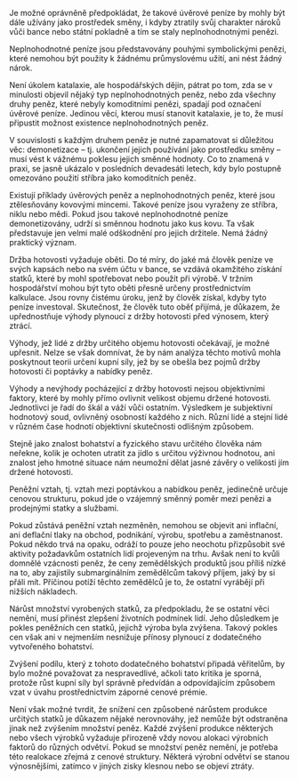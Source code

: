 Je možné oprávněně předpokládat, že takové úvěrové peníze by mohly být dále užívány jako prostředek směny, i kdyby ztratily svůj charakter nároků vůči bance nebo státní pokladně a tím se staly neplnohodnotnými penězi.

Neplnohodnotné peníze jsou představovány pouhými symbolickými penězi, které nemohou být použity k žádnému průmyslovému užití, ani nést žádný nárok.

Není úkolem katalaxie, ale hospodářských dějin, pátrat po tom, zda se v minulosti objevil nějaký typ neplnohodnotných peněz, nebo zda všechny druhy peněz, které nebyly komoditními penězi, spadají pod označení úvěrové peníze. Jedinou věcí, kterou musí stanovit katalaxie, je to, že musí připustit možnost existence neplnohodnotných peněz.

V souvislosti s každým druhem peněz je nutné zapamatovat si důležitou věc: demonetizace – tj. ukončení jejich používání jako prostředku směny – musí vést k vážnému poklesu jejich směnné hodnoty. Co to znamená v praxi, se jasně ukázalo v posledních devadesáti letech, kdy bylo postupně omezováno použití stříbra jako komoditních peněz.

Existují příklady úvěrových peněz a neplnohodnotných peněz, které jsou ztělesňovány kovovými mincemi. Takové peníze jsou vyraženy ze stříbra, niklu nebo mědi. Pokud jsou takové neplnohodnotné peníze demonetizovány, udrží si směnnou hodnotu jako kus kovu. Ta však představuje jen velmi malé odškodnění pro jejich držitele. Nemá žádný praktický význam.

Držba hotovosti vyžaduje oběti. Do té míry, do jaké má člověk peníze ve svých kapsách nebo na svém účtu v bance, se vzdává okamžitého získání statků, které by mohl spotřebovat nebo použít při výrobě. V tržním hospodářství mohou být tyto oběti přesně určeny prostřednictvím kalkulace. Jsou rovny čistému úroku, jenž by člověk získal, kdyby tyto peníze investoval. Skutečnost, že člověk tuto oběť přijímá, je důkazem, že upřednostňuje výhody plynoucí z držby hotovosti před výnosem, který ztrácí.

Výhody, jež lidé z držby určitého objemu hotovosti očekávají, je možné upřesnit. Nelze se však domnívat, že by nám analýza těchto motivů mohla poskytnout teorii určení kupní síly, jež by se obešla bez pojmů držby hotovosti či poptávky a nabídky peněz.

Výhody a nevýhody pocházející z držby hotovosti nejsou objektivními faktory, které by mohly přímo ovlivnit velikost objemu držené hotovosti. Jednotlivci je řadí do škál a váží vůči ostatním. Výsledkem je subjektivní hodnotový soud, ovlivněný osobností každého z nich. Různí lidé a stejní lidé v různém čase hodnotí objektivní skutečnosti odlišným způsobem.

Stejně jako znalost bohatství a fyzického stavu určitého člověka nám neřekne, kolik je ochoten utratit za jídlo s určitou výživnou hodnotou, ani znalost jeho hmotné situace nám neumožní dělat jasné závěry o velikosti jím držené hotovosti.

Peněžní vztah, tj. vztah mezi poptávkou a nabídkou peněz, jedinečně určuje cenovou strukturu, pokud jde o vzájemný směnný poměr mezi penězi a prodejnými statky a službami.

Pokud zůstává peněžní vztah nezměněn, nemohou se objevit ani inflační, ani deflační tlaky na obchod, podnikání, výrobu, spotřebu a zaměstnanost. Pokud někdo trvá na opaku, odráží to pouze jeho neochotu přizpůsobit své aktivity požadavkům ostatních lidí projeveným na trhu. Avšak není to kvůli domnělé vzácnosti peněz, že ceny zemědělských produktů jsou příliš nízké na to, aby zajistily submarginálním zemědělcům takový příjem, jaký by si přáli mít. Příčinou potíží těchto zemědělců je to, že ostatní vyrábějí při nižších nákladech.

Nárůst množství vyrobených statků, za předpokladu, že se ostatní věci nemění, musí přinést zlepšení životních podmínek lidí. Jeho důsledkem je pokles peněžních cen statků, jejichž výroba byla zvýšena. Takový pokles cen však ani v nejmenším nesnižuje přínosy plynoucí z dodatečného vytvořeného bohatství.

Zvýšení podílu, který z tohoto dodatečného bohatství připadá věřitelům, by bylo možné považovat za nespravedlivé, ačkoli tato kritika je sporná, protože růst kupní síly byl správně předvídán a odpovídajícím způsobem vzat v úvahu prostřednictvím záporné cenové prémie.

Není však možné tvrdit, že snížení cen způsobené nárůstem produkce určitých statků je důkazem nějaké nerovnováhy, jež nemůže být odstraněna jinak než zvýšením množství peněz. Každé zvýšení produkce některých nebo všech výrobků vyžaduje přirozeně vždy novou alokaci výrobních faktorů do různých odvětví. Pokud se množství peněz nemění, je potřeba této realokace zřejmá z cenové struktury. Některá výrobní odvětví se stanou výnosnějšími, zatímco v jiných zisky klesnou nebo se objeví ztráty.